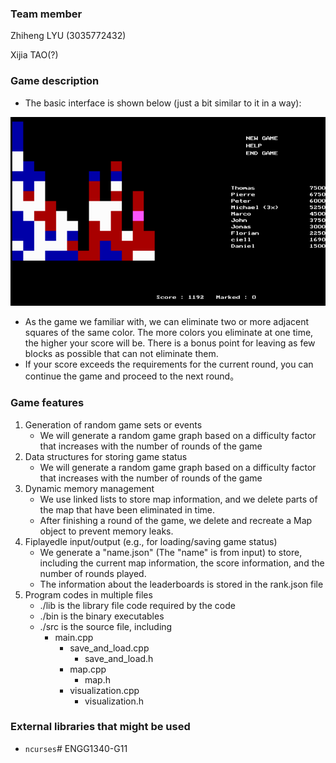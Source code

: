 ### Team member

Zhiheng LYU (3035772432)

Xijia TAO(?)

### Game description

- The basic interface is shown below (just a bit similar to it in a way):

![samegame](.\samegame.png)

- As the game we familiar with, we can eliminate two or more adjacent squares of the same color. The more colors you eliminate at one time, the higher your score will be. There is a bonus point for leaving as few blocks as possible that can not eliminate them.
- If your score exceeds the requirements for the current round, you can continue the game and proceed to the next round。

### Game features

1. Generation of random game sets or events
   - We will generate a random game graph based on a difficulty factor that increases with the number of rounds of the game
2. Data structures for storing game status
   - We will generate a random game graph based on a difficulty factor that increases with the number of rounds of the game
3. Dynamic memory management
   - We use linked lists to store map information, and we delete parts of the map that have been eliminated in time.
   - After finishing a round of the game, we delete and recreate a Map object to prevent memory leaks.
4. Fiplayedle input/output (e.g., for loading/saving game status)
   - We generate a "name.json" (The "name" is from input) to store, including the current map information, the score information, and the number of rounds played.
   - The information about the leaderboards is stored in the rank.json file
5. Program codes in multiple files
   - ./lib is the library file code required by the code
   - ./bin is the binary executables
   - ./src is the source file, including
     - main.cpp
       - save_and_load.cpp
         - save_and_load.h
       - map.cpp
         - map.h
       - visualization.cpp
         - visualization.h

### External libraries that might be used

- `ncurses`# ENGG1340-G11
